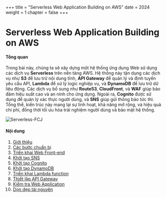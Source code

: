 +++
title = "Serverless Web Application Building on AWS"
date = 2024
weight = 1
chapter = false
+++

# Serverless Web Application Building on AWS

#### Tổng quan

Trong bài này, chúng ta sẽ xây dựng một hệ thống ứng dụng Web sử dụng các dịch vụ **Serverless** trên nền tảng AWS. Hệ thống này tận dụng các dịch vụ như **S3** để lưu trữ nội dung tĩnh, **API Gateway** để quản lý và định tuyến yêu cầu API, **Lambda** để xử lý logic nghiệp vụ, và **DynamoDB** để lưu trữ dữ liệu động. Các dịch vụ bổ sung như **Route53**, **CloudFront**, và **WAF** giúp bảo đảm hiệu suất cao và an ninh cho ứng dụng. Ngoài ra, **Cognito** được sử dụng để quản lý xác thực người dùng, và **SNS** giúp gửi thông báo tức thì. Tổng thể, kiến trúc này mang lại sự linh hoạt, khả năng mở rộng, và hiệu quả chi phí, đồng thời tối ưu hóa trải nghiệm người dùng và bảo mật hệ thống.

![Serverless-FCJ](/images/1/Serverles.png?width=90pc)

#### Nội dung

1. [Giới thiệu](1-introduction)
2. [Các bước chuẩn bị](2-preparation)
3. [Triển khai Web Front-end](3-deployment-frontend)
4. [Khởi tạo SNS](4-sns)
5. [Khởi tạo Cognito](5-cognito)
6. [Khởi tạo DynamoDB](6-dynamodb)
7. [Triển khai Lambda function](7-lambda-function)
8. [Thiết lập API Gateway](8-api-gateway)
9. [Kiểm tra Web Application](9-test-webapp)
10. [Dọn dẹp tài nguyên](10-clean-resource)
